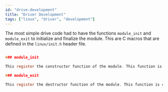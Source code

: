```yaml
---
id: "drive-development"
title: "Driver Development"
tags: ["linux", "driver", "development"]
---
```


The most simple drive code had to have the functions `module_init` and `module_exit` to initialize and finalize the module. This are C macros that are defined in the `linux/init.h` header file.

```c

### module_init

This register the constructor function of the module. This function is called when the module is loaded into the kernel. In this function we can register the device driver, allocate resources, and initialize the driver.

### module_exit

This register the destructor function of the module. This function is called when the module is removed from the kernel. In this function we can unregister the device driver, free resources, and finalize the driver.
